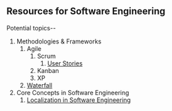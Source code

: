 ## Resources for Software Engineering

Potential topics--

1. Methodologies & Frameworks
    1. Agile
        1. Scrum
           1. [User Stories](./Software_Engineering/User_Stories.md)
        2. Kanban
        3. XP
    2. [Waterfall](./Software_Engineering/Waterfall.md)
2. Core Concepts in Software Engineering
   1. [Localization in Software Engineering](./Software_Engineering/Localization.md)